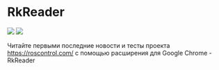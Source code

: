 # RkReader
[![](http://m-ulyanov.github.io/RkReader/1.jpg)](https://github.com/M-Ulyanov/RkReader)
[![](http://m-ulyanov.github.io/RkReader/2.jpg)](https://github.com/M-Ulyanov/RkReader)

Читайте первыми последние новости и тесты проекта https://roscontrol.com/ с помощью расширения для Google Chrome - RkReader

